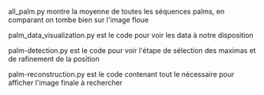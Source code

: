 all_palm.py montre la moyenne de toutes les séquences palms, en comparant on tombe bien sur l'image floue

palm_data_visualization.py est le code pour voir les data à notre disposition

palm-detection.py est le code pour voir l'étape de sélection des maximas et de rafinement de la position

palm-reconstruction.py est le code contenant tout le nécessaire pour afficher l'image finale à rechercher
